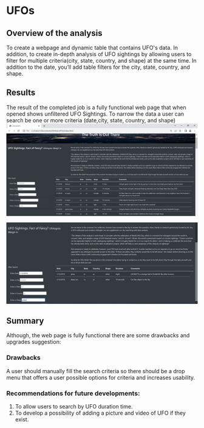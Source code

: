 # UFOs

## Overview of the analysis
To create a webpage and dynamic table that contains UFO's data. In addition, to create in-depth analysis of UFO sightings by allowing users to filter for multiple criteria(city, state, country, and shape) at the same time. In addition to the date, you’ll add table filters for the city, state, country, and shape.

## Results

The result of the completed job is a fully functional web page that when opened shows unfiltered UFO Sightings. To narrow the data a user can search be one or more criteria (date,city, state, country, and shape)
![](images/webpage.PNG)

![](images/search.png)

## Summary
Although, the web page is fully functional there are some drawbacks and upgrades suggestion:

### Drawbacks
A user should manually fill the search criteria so there should be a drop menu that offers a user possible options for criteria and increases usability.

### Recommendations for future developments:
1. To allow users to search by UFO duration time.
2. To develop a possibility of adding a picture and video of UFO if they exist.
